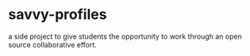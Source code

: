 # savvy-profiles
a side project to give students the opportunity to work through an open source collaborative effort.

